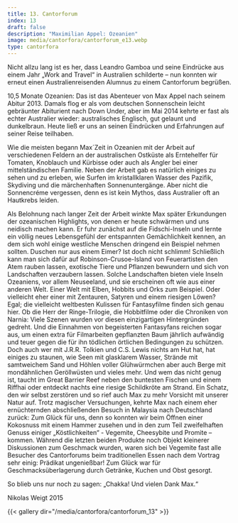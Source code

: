 ```yaml
---
title: 13. Cantorforum
index: 13
draft: false
description: "Maximilian Appel: Ozeanien"
image: media/cantorfora/cantorforum_e13.webp
type: cantorfora
---
```

Nicht allzu lang ist es her, dass Leandro Gamboa und seine Eindrücke aus einem Jahr „Work and Travel“ in Australien schilderte – nun konnten wir erneut einen Australienreisenden Alumnus zu einem Cantorforum begrüßen.

10,5 Monate Ozeanien: Das ist das Abenteuer von Max Appel nach seinem Abitur 2013. Damals flog er als vom deutschen Sonnenschein leicht gebräunter Abiturient nach Down Under, aber im Mai 2014 kehrte er fast als echter Australier wieder: australisches Englisch, gut gelaunt und dunkelbraun. Heute ließ er uns an seinen Eindrücken und Erfahrungen auf seiner Reise teilhaben.

Wie die meisten begann Max´Zeit in Ozeanien mit der Arbeit auf verschiedenen Feldern an der australischen Ostküste als Erntehelfer für Tomaten, Knoblauch und Kürbisse oder auch als Angler bei einer mittelständischen Familie. Neben der Arbeit gab es natürlich einiges zu sehen und zu erleben, wie Surfen im kristallklaren Wasser des Pazifik, Skydiving und die märchenhaften Sonnenuntergänge. Aber nicht die Sonnencréme vergessen, denn es ist kein Mythos, dass Australier oft an Hautkrebs leiden.

Als Belohnung nach langer Zeit der Arbeit winkte Max später Erkundungen der ozeanischen Highlights, von denen er heute schwärmen und uns neidisch machen kann. Er fuhr zunächst auf die Fidschi-Inseln und lernte ein völlig neues Lebensgefühl der entspannten Gemächlichkeit kennen, an dem sich wohl einige westliche Menschen dringend ein Beispiel nehmen sollten. Duschen nur aus einem Eimer? Ist doch nicht schlimm! Schließlich kann man sich dafür auf Robinson-Crusoe-Island von Feuerartisten den Atem rauben lassen, exotische Tiere und Pflanzen bewundern und sich von Landschaften verzaubern lassen. Solche Landschaften bieten viele Inseln Ozeaniens, vor allem Neuseeland, und sie erscheinen oft wie aus einer anderen Welt. Einer Welt mit Elben, Hobbits und Orks zum Beispiel. Oder vielleicht eher einer mit Zentauren, Satyren und einem riesigen Löwen? Egal; die vielleicht weltbesten Kulissen für Fantasyfilme finden sich genau hier. Ob die Herr der Ringe-Trilogie, die Hobbitfilme oder die Chroniken von Narnia: Viele Szenen wurden vor diesen einzigartigen Hintergründen gedreht. Und die Einnahmen von begeisterten Fantasyfans reichen sogar aus, um einen extra für Filmarbeiten gepflanzten Baum jährlich aufwändig und teuer gegen die für ihn tödlichen örtlichen Bedingungen zu schützen. Doch auch wer mit J.R.R. Tolkien und C.S. Lewis nichts am Hut hat, hat einiges zu staunen, wie Seen mit glasklarem Wasser, Strände mit samtweichem Sand und Höhlen voller Glühwürmchen aber auch Berge mit mondähnlichen Geröllwüsten und vieles mehr. Und wem das nicht genug ist, taucht im Great Barrier Reef neben den buntesten Fischen und einem Riffhai oder entdeckt nachts eine riesige Schildkröte am Strand. Ein Schatz, den wir selbst zerstören und so rief auch Max zu mehr Vorsicht mit unserer Natur auf. Trotz magischer Versuchungen, kehrte Max nach einem eher ernüchternden abschließenden Besuch in Malaysia nach Deutschland zurück: Zum Glück für uns, denn so konnten wir beim Öffnen einer Kokosnuss mit einem Hammer zusehen und in den zum Teil zweifelhaften Genuss einiger „Köstlichkeiten“ - Vegemite, Cheesybite und Promite – kommen. Während die letzten beiden Produkte noch Objekt kleinerer Diskussionen zum Geschmack wurden, waren sich bei Vegemite fast alle Besucher des Cantorforums beim traditionellen Essen nach dem Vortrag sehr einig: Prädikat ungenießbar! Zum Glück war für Geschmacksüberlagerung durch Getränke, Kuchen und Obst gesorgt.

So blieb uns nur noch zu sagen: „Chakka! Und vielen Dank Max.“

Nikolas Weigt 2015

{{< gallery dir="/media/cantorfora/cantorforum_13" >}}
